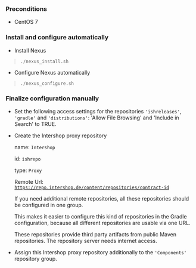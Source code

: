 ### Preconditions

* CentOS 7

### Install and configure automatically

* Install Nexus

> <code>./nexus_install.sh</code>

* Configure Nexus automatically

> <code>./nexus_configure.sh</code>
    
### Finalize configuration manually

* Set the following access settings for the repositories <code>'ishreleases'</code>, <code>'gradle'</code> and <code>'distributions'</code>: 'Allow File Browsing' and 'Include in Search' to TRUE.  

* Create the Intershop proxy repository
 
    name: <code>Intershop</code>	
    
    id: <code>ishrepo</code>
    
    type: <code>Proxy</code>
    
    Remote Url: <code>https://repo.intershop.de/content/repositories/contract-id</code>
    
    If you need additional remote repositories, all these repositories should be configured in one group.
    
    This makes it easier to configure this kind of repositories in the Gradle configuration, because all different repositories are usable via one URL.
    
    These repositories provide third party artifacts from public Maven repositories. The repository server needs internet access.

* Assign this Intershop proxy repository additionally to the <code>'Components'</code> repository group.